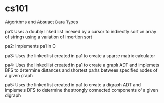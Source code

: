 # cs101
Algorithms and Abstract Data Types

pa1: Uses a doubly linked list indexed by a cursor to indirectly sort an array of strings using a variation of insertion sort

pa2: Implements pa1 in C

pa3: Uses the linked list created in pa1 to create a sparse matrix calculator

pa4: Uses the linked list created in pa1 to create a graph ADT and implemets BFS to determine distances and shortest paths between specified nodes of a given graph

pa5: Uses the linked list created in pa1 to create a digraph ADT and implemets DFS to determine the strongly connected components of a given digraph
